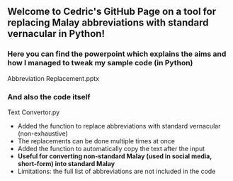 ## Welcome to Cedric's GitHub Page on a tool for replacing Malay abbreviations with standard vernacular in Python!

### Here you can find the powerpoint which explains the aims and how I managed to tweak my sample code (in Python)
Abbreviation Replacement.pptx

### And also the code itself 
Text Convertor.py

- Added the function to replace abbreviations with standard vernacular (non-exhaustive)
- The replacements can be done multiple times at once
- Added the function to automatically copy the text after the input
- **Useful for converting non-standard Malay (used in social media, short-form) into standard Malay**
- Limitations: the full list of abbreviations are not included in the code
